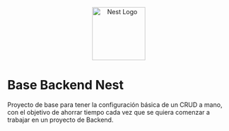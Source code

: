 <p align="center">
  <a href="http://nestjs.com/" target="blank"><img src="https://nestjs.com/img/logo-small.svg" width="120" alt="Nest Logo" /></a>
</p>

# Base Backend Nest

Proyecto de base para tener la configuración básica de un CRUD a mano, con el objetivo de ahorrar tiempo cada vez que se quiera comenzar a trabajar en un proyecto de Backend.
